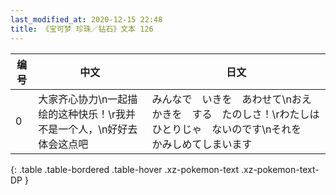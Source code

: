 ```yaml
---
last_modified_at: 2020-12-15 22:48
title: 《宝可梦 珍珠／钻石》文本 126
---
```

| 编号 | 中文 | 日文 |
| ---- | ---- | ---- |
| 0 | 大家齐心协力\n一起描绘的这种快乐！\r我并不是一个人，\n好好去体会这点吧 | みんなで　いきを　あわせて\nおえかきを　する　たのしさ！\rわたしは　ひとりじゃ　ないのです\nそれを　かみしめてしまいます |
{: .table .table-bordered .table-hover .xz-pokemon-text .xz-pokemon-text-DP }